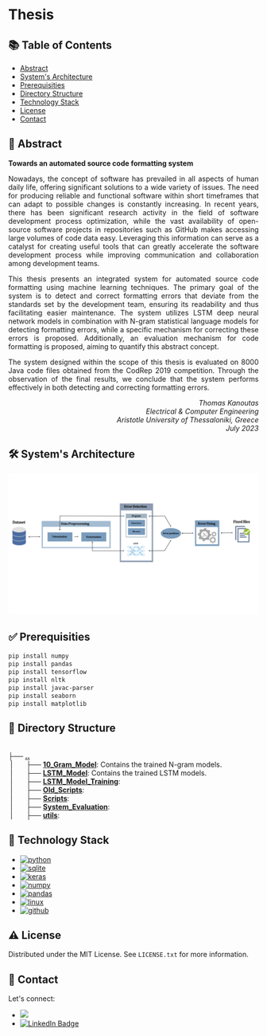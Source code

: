 # Thesis
## 📚 Table of Contents 

- [Abstract](#bookmark-abstract)
- [System's Architecture](#hammer_and_wrench-systems-architecture)
- [Prerequisities](#white_check_mark-prerequisities)
- [Directory Structure](#file_folder-directory-structure)
- [Technology Stack](#rocket-technology-stack)
- [License](#warning-license)
- [Contact](#handshake-contact)

## :bookmark: Abstract 
<b>Towards an automated source code formatting system</b>
<p align=justify>
Nowadays, the concept of software has prevailed in all aspects of human daily life, offering significant solutions to a wide variety of issues. The need for producing reliable and functional software within short timeframes that can adapt to possible changes is constantly increasing. In recent years, there has been significant research activity in the field of software development process optimization, while the vast availability of open-source software projects in repositories such as GitHub makes accessing large volumes of code data easy. Leveraging this information can serve as a catalyst for creating useful tools that can greatly accelerate the software development process while improving communication and collaboration among development teams. <br>
</p>
<p align=justify>
This thesis presents an integrated system for automated source code formatting using machine learning techniques. The primary goal of the system is to detect and correct formatting errors that deviate from the standards set by the development team, ensuring its readability and thus facilitating easier maintenance. The system utilizes LSTM deep neural network models in combination with N-gram statistical language models for detecting formatting errors, while a specific mechanism for correcting these errors is proposed. Additionally, an evaluation mechanism for code formatting is proposed, aiming to quantify this
abstract concept.
</p>
<p align=justify>
The system designed within the scope of this thesis is evaluated on 8000 Java code files obtained from the CodRep 2019 competition. Through the observation of the final results, we conclude that the system performs effectively in both detecting and correcting formatting errors.
</p>
<p align=right>
<i>Thomas Kanoutas <br>
Electrical & Computer Engineering <br>
Aristotle University of Thessaloniki, Greece <br>
July 2023 </i> <br>
</p>

## :hammer_and_wrench: System's Architecture
 <img src="docs/system_architecture.png"/>

## :white_check_mark: Prerequisities
```
pip install numpy
pip install pandas
pip install tensorflow
pip install nltk
pip install javac-parser
pip install seaborn
pip install matplotlib
```
## :file_folder: Directory Structure
<br>├── <b><ins>..</ins></b> <br>
&nbsp;|&nbsp;&nbsp;&nbsp;&nbsp;&nbsp;&nbsp;&nbsp;├── <b><ins>10_Gram_Model</ins></b>: Contains the trained N-gram models. <br>
&nbsp;|&nbsp;&nbsp;&nbsp;&nbsp;&nbsp;&nbsp;&nbsp;├── <b><ins>LSTM_Model</ins></b>: Contains the trained LSTM models.</b><br>
&nbsp;|&nbsp;&nbsp;&nbsp;&nbsp;&nbsp;&nbsp;&nbsp;├── <b><ins>LSTM_Model_Training</ins></b>: 
 <br>
&nbsp;|&nbsp;&nbsp;&nbsp;&nbsp;&nbsp;&nbsp;&nbsp;├── <b><ins>Old_Scripts</ins></b>: <br>
&nbsp;|&nbsp;&nbsp;&nbsp;&nbsp;&nbsp;&nbsp;&nbsp;├── <b><ins>Scripts</ins></b>: <br>
&nbsp;|&nbsp;&nbsp;&nbsp;&nbsp;&nbsp;&nbsp;&nbsp;├── <b><ins>System_Evaluation</ins></b>: <br>
&nbsp;|&nbsp;&nbsp;&nbsp;&nbsp;&nbsp;&nbsp;&nbsp;├── <b><ins>utils</ins></b>: <br>


## :rocket: Technology Stack
* <a href="https://www.python.org" target="_blank"> <img src="https://img.shields.io/badge/Python-FFD43B?style=for-the-badge&logo=python&logoColor=blue" alt="python" width="" height=""/></a>
* <a href="https://sqlite.org/index.html" target="_blank"> <img src="https://img.shields.io/badge/SQLite-07405E?style=for-the-badge&logo=sqlite&logoColor=white" alt="sqlite" width="" height=""/></a>
* <a href="https://keras.io" target="_blank"> <img src="https://img.shields.io/badge/Keras-FF0000?style=for-the-badge&logo=keras&logoColor=whit" alt="keras" width="" height=""/></a>
* <a href="https://numpy.org" target="_blank"> <img src="https://img.shields.io/badge/Numpy-777BB4?style=for-the-badge&logo=numpy&logoColor=white" alt="numpy" width="" height=""/></a>
* <a href="https://pandas.pydata.org/docs/" target="_blank"> <img src="https://img.shields.io/badge/Pandas-2C2D72?style=for-the-badge&logo=pandas&logoColor=white" alt="pandas" width="" height=""/></a>
* <a href="https://www.linux.org/" target="_blank"> <img src="https://img.shields.io/badge/Linux-FCC624?style=for-the-badge&logo=linux&logoColor=black" alt="linux" width="" height=""/></a>
* <a href="https://github.com/" target="_blank"> <img src="https://img.shields.io/badge/GitHub-100000?style=for-the-badge&logo=github&logoColor=white" alt="github" width="" height=""/></a>


## :warning: License
Distributed under the MIT License. See `LICENSE.txt` for more information.

## :handshake: Contact 
Let's connect:
* <a href="mailto:kanoutas.tom@gmail.com" target="blank"><img src="https://img.shields.io/badge/Gmail-D14836?style=for-the-badge&logo=gmail&logoColor=white"/></a>
* <a href="https://www.linkedin.com/in/thomaskanoutas/"><img src="https://img.shields.io/badge/LinkedIn-blue?style=for-the-badge&logo=linkedin&logoColor=white" alt="LinkedIn Badge"/></a>
